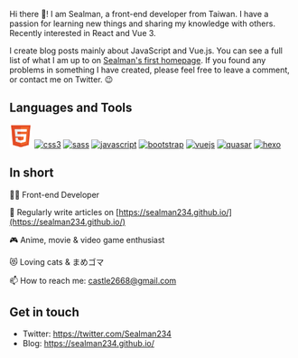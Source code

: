 Hi there 👋! I am Sealman, a front-end developer from Taiwan. I have a passion for learning new things and sharing my knowledge with others. Recently interested in React and Vue 3.

I create blog posts mainly about JavaScript and Vue.js. You can see a full list of what I am up to on [Sealman's first homepage](https://sealman234.github.io/). If you found any problems in something I have created, please feel free to leave a comment, or contact me on Twitter. 😉

## Languages and Tools

<a href="https://www.w3.org/html/" target="_blank"><img src="https://github.com/devicons/devicon/blob/master/icons/html5/html5-original.svg" alt="html5" width="40" height="40"/></a>
<a href="https://www.w3schools.com/css/" target="_blank"><img src="https://devicons.github.io/devicon/devicon.git/icons/css3/css3-original-wordmark.svg" alt="css3" width="40" height="40"/></a>
<a href="https://sass-lang.com" target="_blank"><img src="https://devicons.github.io/devicon/devicon.git/icons/sass/sass-original.svg" alt="sass" width="40" height="40"/></a>
<a href="https://developer.mozilla.org/en-US/docs/Web/JavaScript" target="_blank"><img src="https://devicons.github.io/devicon/devicon.git/icons/javascript/javascript-original.svg" alt="javascript" width="40" height="40"/></a>
<a href="https://getbootstrap.com" target="_blank"><img src="https://devicons.github.io/devicon/devicon.git/icons/bootstrap/bootstrap-plain.svg" alt="bootstrap" width="40" height="40"/></a>
<a href="https://vuejs.org/" target="_blank"><img src="https://devicons.github.io/devicon/devicon.git/icons/vuejs/vuejs-original-wordmark.svg" alt="vuejs" width="40" height="40"/></a>
<a href="https://quasar.dev/" target="_blank"><img src="https://cdn.quasar.dev/logo/svg/quasar-logo.svg" alt="quasar" width="40" height="40"/></a>
<a href="hexo.io/" target="_blank"><img src="https://www.vectorlogo.zone/logos/hexoio/hexoio-icon.svg" alt="hexo" width="40" height="40"/></a>

## In short

👨‍💻 Front-end Developer

📝 Regularly write articles on [https://sealman234.github.io/](https://sealman234.github.io/)

🎮 Anime, movie & video game enthusiast

😻 Loving cats & まめゴマ

📫 How to reach me: castle2668@gmail.com

## Get in touch

- Twitter: https://twitter.com/Sealman234
- Blog: https://sealman234.github.io/


